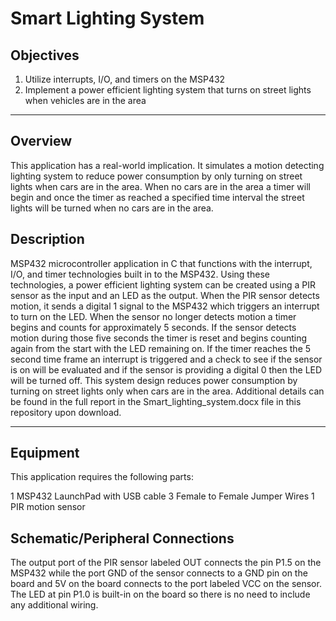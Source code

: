 # Smart Lighting System

## Objectives

1) Utilize interrupts, I/O, and timers on the MSP432
2) Implement a power efficient lighting system that turns on street lights when vehicles are in the area
________________________________________________________________________

## Overview

This application has a real-world implication. It simulates a motion detecting lighting system to reduce power consumption by only turning on street lights when cars are in the area. When no cars are in the area a timer will begin and once the timer as reached a specified time interval the street lights will be turned when no cars are in the area.

## Description

MSP432 microcontroller application in C that functions with the interrupt, I/O, and timer technologies built in to the MSP432. Using these technologies, a 
power efficient lighting system can be created using a PIR sensor as the input and an LED as the output. When the PIR sensor detects motion, it sends 
a digital 1 signal to the MSP432 which triggers an interrupt to turn on the LED. When the sensor no longer detects motion a timer begins and counts for 
approximately 5 seconds. If the sensor detects motion during those five seconds the timer is reset and begins counting again from the start with the LED 
remaining on. If the timer reaches the 5 second time frame an interrupt is triggered and a check to see if the sensor is on will be evaluated and if 
the sensor is providing a digital 0 then the LED will be turned off. This system design reduces power consumption by turning on street lights only when 
cars are in the area. Additional details can be found in the full report in the Smart_lighting_system.docx file in this repository upon download.
________________________________________________________________________

## Equipment

This application requires the following parts:

1 MSP432 LaunchPad with USB cable
3 Female to Female Jumper Wires
1 PIR motion sensor

## Schematic/Peripheral Connections 



The output port of the PIR sensor labeled OUT connects the pin P1.5 on the MSP432 while the port GND of the sensor connects to a GND pin on the board and 5V on the board connects to the port labeled VCC on the sensor. The LED at pin P1.0 is built-in on the board so there is no need to include any additional wiring.
